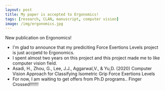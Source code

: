```yaml
---
layout: post
title: My paper is accepted to Ergonomics!
tags: [research, CLAN, manuscript, computer vision]
image: /img/ergonomics.jpg
---
```


New publication on Ergonomics!

* I'm glad to announce that my prediciting Force Exertions Levels project is just accpetd to Ergonomics.
* I spent almost two years on this project and this project made me to like computer vision field.
* Asadi, H., Zhou, G., Lee, J.J., Aggarwal,V., & Yu,D. (2020) Computer Vision Approach for Classifying Isometric Grip Force Exertions Levels
* For now, I am waiting to get offers from Ph.D programs.. Finger Crossed!!!!!!!





